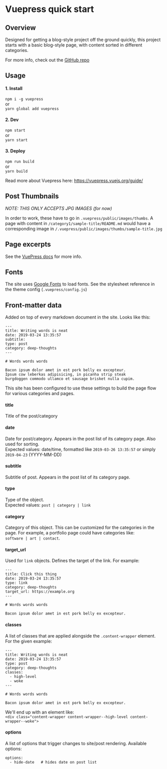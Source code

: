 # Vuepress quick start

## Overview

Designed for getting a blog-style project off the ground quickly, this project starts with
a basic blog-style page, with content sorted in different categories.

For more info, check out the [GitHub repo](https://github.com/rjsalvadorr/portfolio-v3)

## Usage

#### 1. Install

`npm i -g vuepress`  
or  
`yarn global add vuepress`

#### 2. Dev

`npm start`  
or  
`yarn start`

#### 3. Deploy

`npm run build`  
or  
`yarn build`

Read more about Vuepress here: https://vuepress.vuejs.org/guide/

## Post Thumbnails

_NOTE: THIS ONLY ACCEPTS JPG IMAGES (for now)_

In order to work, these have to go in `.vuepress/public/images/thumbs`. A page with content
in `/category1/sample-title/README.md` would have a corresponding image in
`/.vuepress/public/images/thumbs/sample-title.jpg`

## Page excerpts

See the [VuePress docs](https://vuepress.vuejs.org/guide/custom-themes.html#content-excerpt) for more info.

## Fonts

The site uses [Google Fonts](https://fonts.google.com/about) to load fonts. See the stylesheet reference in the theme config (`.vuepress/config.js`)

## Front-matter data

Added on top of every markdown document in the site. Looks like this:

```
---
title: Writing words is neat
date: 2019-03-24 13:35:57
subtitle:
type: post
category: deep-thoughts
---

# Words words words

Bacon ipsum dolor amet in est pork belly ex excepteur.
Ipsum cow leberkas adipisicing, in picanha strip steak
burgdoggen commodo ullamco et sausage brisket nulla cupim.
```

This site has been configured to use these settings to build the page flow
for various categories and pages.

#### title

Title of the post/category

#### date

Date for post/category. Appears in the post list of its category page.
Also used for sorting.  
Expected values: date/time, formatted like `2019-03-26 13:35:57` or simply `2019-04-23` (YYYY-MM-DD)

#### subtitle

Subtitle of post. Appears in the post list of its category page.

#### type

Type of the object.  
Expected values: `post | category | link`

#### category

Category of this object. This can be customized for the categories in the page.
For example, a portfolio page could have categories like:  
`software | art | contact`.

#### target_url

Used for `link` objects. Defines the target of the link. For example:

```
---
title: Click this thing
date: 2019-03-24 13:35:57
type: link
category: deep-thoughts
target_url: https://example.org
---

# Words words words

Bacon ipsum dolor amet in est pork belly ex excepteur.
```

#### classes

A list of classes that are applied alongside the `.content-wrapper` element. For the given example:

```
---
title: Writing words is neat
date: 2019-03-24 13:35:57
type: post
category: deep-thoughts
classes:
  - high-level
  - woke
---

# Words words words

Bacon ipsum dolor amet in est pork belly ex excepteur.
``` 

We'll end up with an element like:  
`<div class="content-wrapper content-wrapper--high-level content-wrapper--woke">`

#### options

A list of options that trigger changes to site/post rendering. Available options:

```
options:
  - hide-date   # hides date on post list
```
